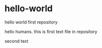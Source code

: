 # hello-world
hello world first repository

hello humans.
this is first text file in repository

second text
